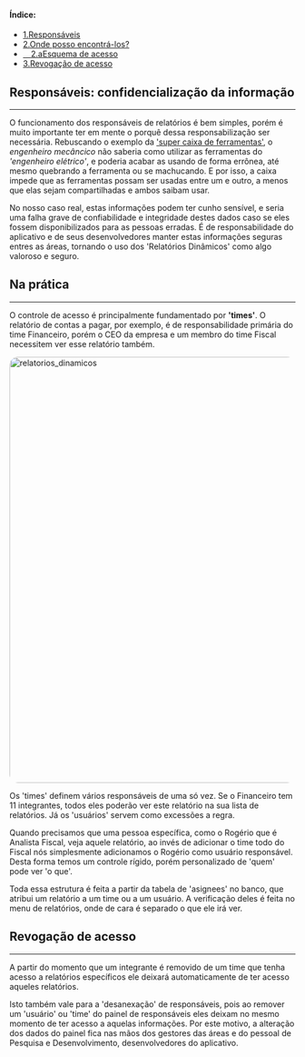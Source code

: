 <nav class='sidelist'>
  <div class='side-content'>
    <h4>Índice:</h4>
    <ul>
      <li><a class='super' href="#1.">
        <span class='bold'>1.</span>Responsáveis
      </a></li>
      <li><a class='super' href="#2.">
        <span class='bold'>2.</span>Onde posso encontrá-los?
      </a></li>
      <li><a class='sub' href="#2.a">
        &emsp;<span class='bold'>2.a</span>Esquema de acesso
      </a></li>
      <li><a class='super' href="#3.">
        <span class='bold'>3.</span>Revogação de acesso
      </a></li>
    </ul>
  </div>
</nav>

<div class='title'>
<h2 id="1.">Responsáveis: confidencialização da informação</h2>
<hr class='solid'>
</div>

O funcionamento dos responsáveis de relatórios é bem simples, porém é muito importante ter em mente o porquê dessa responsabilização ser necessária. Rebuscando o exemplo da ['super caixa de ferramentas'](http://localhost:4321/dev-sections/02_relatorios-dinamicos/?markdown=0), o *engenheiro mecâncico* não saberia como utilizar as ferramentas do *'engenheiro elétrico'*, e poderia acabar as usando de forma errônea, até mesmo quebrando a ferramenta ou se machucando. E por isso, a caixa impede que as ferramentas possam ser usadas entre um e outro, a menos que elas sejam compartilhadas e ambos saibam usar.

No nosso caso real, estas informações podem ter cunho sensível, e seria uma falha grave de confiabilidade e integridade destes dados caso se eles fossem disponibilizados para as pessoas erradas. É de responsabilidade do aplicativo e de seus desenvolvedores manter estas informações seguras entres as áreas, tornando o uso dos 'Relatórios Dinâmicos' como algo valoroso e seguro.

<div class='title'>
<h2 id="2.">Na prática</h2>
<hr class='solid'>
</div>

O controle de acesso é principalmente fundamentado por **'times'**. O relatório de contas a pagar, por exemplo, é de responsabilidade primária do time Financeiro, porém o CEO da empresa e um membro do time Fiscal necessitem ver esse relatório também.

<div id='2.a' class='image-container'>
  <img
    class='image'
    src="/images/devs/section-2/responsaveis_esquema.PNG" 
    alt="relatorios_dinamicos" 
    style="width:750px; border-radius: 15px;"
  />
</div>

Os 'times' definem vários responsáveis de uma só vez. Se o Financeiro tem 11 integrantes, todos eles poderão ver este relatório na sua lista de relatórios. Já os 'usuários' servem como excessões a regra. 

Quando precisamos que uma pessoa específica, como o Rogério que é Analista Fiscal, veja aquele relatório, ao invés de adicionar o time todo do Fiscal nós simplesmente adicionamos o Rogério como usuário responsável. Desta forma temos um controle rígido, porém personalizado de 'quem' pode ver 'o que'.

Toda essa estrutura é feita a partir da tabela de 'asignees' no banco, que atribui um relatório a um time ou a um usuário. A verificação deles é feita no menu de relatórios, onde de cara é separado o que ele irá ver.

<div class='title'>
<h2 id="3.">Revogação de acesso</h2>
<hr class='solid'>
</div>

A partir do momento que um integrante é removido de um time que tenha acesso a relatórios específicos ele deixará automaticamente de ter acesso aqueles relatórios. 

Isto também vale para a 'desanexação' de responsáveis, pois ao remover um 'usuário' ou 'time' do painel de responsáveis eles deixam no mesmo momento de ter acesso a aquelas informações. Por este motivo, a alteração dos dados do painel fica nas mãos dos gestores das áreas e do pessoal de Pesquisa e Desenvolvimento, desenvolvedores do aplicativo. 

<div class='end'>